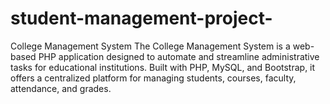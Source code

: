 # student-management-project-
College Management System  The College Management System is a web-based PHP application designed to automate and streamline administrative tasks for educational institutions. Built with PHP, MySQL, and Bootstrap, it offers a centralized platform for managing students, courses, faculty, attendance, and grades.
